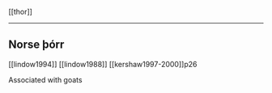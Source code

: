 [[thor]]

---

## Norse þórr

[[lindow1994]]
[[lindow1988]]
[[kershaw1997-2000]]p26

Associated with goats